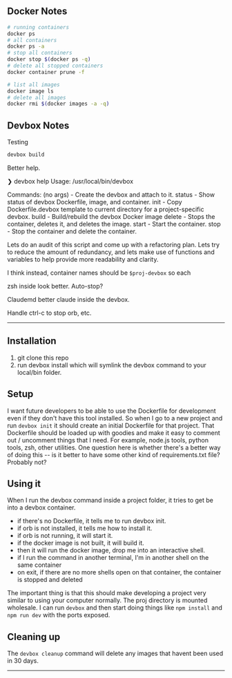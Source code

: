 
## Docker Notes

```sh
# running containers
docker ps
# all containers
docker ps -a
# stop all containers
docker stop $(docker ps -q)
# delete all stopped containers
docker container prune -f

# list all images
docker image ls
# delete all images
docker rmi $(docker images -a -q)
```

## Devbox Notes



Testing
```sh
devbox build
```

Better help.

❯ devbox help
Usage: /usr/local/bin/devbox

Commands:
  (no args)  - Create the devbox and attach to it.
  status     - Show status of devbox Dockerfile, image, and container.
  init       - Copy Dockerfile.devbox template to current directory for a project-specific devbox.
  build      - Build/rebuild the devbox Docker image
  delete     - Stops the container, deletes it, and deletes the image.
  start      - Start the container.
  stop       - Stop the container and delete the container.


Lets do an audit of this script and come up with a refactoring plan. Lets try to reduce the amount of redundancy, and lets make use of functions and variables to help provide more readability and clarity.



I think instead, container names should be `$proj-devbox` so each


zsh inside look better.
Auto-stop?



Claudemd better
claude inside the devbox.




Handle ctrl-c to stop orb, etc.

---




## Installation

1. git clone this repo
2. run devbox install which will symlink the devbox command to your local/bin folder.

## Setup

I want future developers to be able to use the Dockerfile for development even if they don't have this tool installed.
So when I go to a new project and run `devbox init` it should create an initial Dockerfile for that project.
That Dockerfile should be loaded up with goodies and make it easy to comment out / uncomment things that I need. For example, node.js tools, python tools, zsh, other utilities. One question here is whether there's a better way of doing this -- is it better to have some other kind of requirements.txt file? Probably not?

## Using it

When I run the devbox command inside a project folder, it tries to get be into a devbox container.
- if there's no Dockerfile, it tells me to run devbox init.
- if orb is not installed, it tells me how to install it.
- if orb is not running, it will start it.
- if the docker image is not built, it will build it.
- then it will run the docker image, drop me into an interactive shell.
- if I run the command in another terminal, I'm in another shell on the same container
- on exit, if there are no more shells open on that container, the container is stopped and deleted

The important thing is that this should make developing a project very similar to using your computer normally. The proj directory is mounted wholesale. I can run `devbox` and then start doing things like `npm install` and `npm run dev` with the ports exposed.

## Cleaning up

The `devbox cleanup` command will delete any images that havent been used in 30 days.





---

